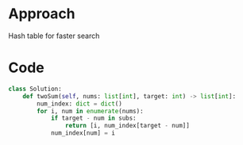 # Approach
Hash table for faster search

# Code
```python
class Solution:
    def twoSum(self, nums: list[int], target: int) -> list[int]:
        num_index: dict = dict()
        for i, num in enumerate(nums):
            if target - num in subs:
                return [i, num_index[target - num]]
            num_index[num] = i

```
